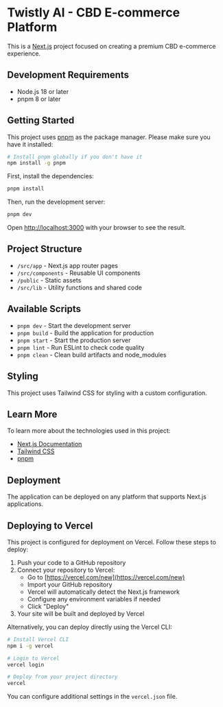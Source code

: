 # Twistly AI - CBD E-commerce Platform

This is a [Next.js](https://nextjs.org) project focused on creating a premium CBD e-commerce experience.

## Development Requirements

- Node.js 18 or later
- pnpm 8 or later

## Getting Started

This project uses [pnpm](https://pnpm.io/) as the package manager. Please make sure you have it installed:

```bash
# Install pnpm globally if you don't have it
npm install -g pnpm
```

First, install the dependencies:

```bash
pnpm install
```

Then, run the development server:

```bash
pnpm dev
```

Open [http://localhost:3000](http://localhost:3000) with your browser to see the result.

## Project Structure

- `/src/app` - Next.js app router pages
- `/src/components` - Reusable UI components
- `/public` - Static assets
- `/src/lib` - Utility functions and shared code

## Available Scripts

- `pnpm dev` - Start the development server
- `pnpm build` - Build the application for production
- `pnpm start` - Start the production server
- `pnpm lint` - Run ESLint to check code quality
- `pnpm clean` - Clean build artifacts and node_modules

## Styling

This project uses Tailwind CSS for styling with a custom configuration.

## Learn More

To learn more about the technologies used in this project:

- [Next.js Documentation](https://nextjs.org/docs)
- [Tailwind CSS](https://tailwindcss.com/docs)
- [pnpm](https://pnpm.io/motivation)

## Deployment

The application can be deployed on any platform that supports Next.js applications.

## Deploying to Vercel

This project is configured for deployment on Vercel. Follow these steps to deploy:

1. Push your code to a GitHub repository
2. Connect your repository to Vercel:
   - Go to [https://vercel.com/new](https://vercel.com/new)
   - Import your GitHub repository
   - Vercel will automatically detect the Next.js framework
   - Configure any environment variables if needed
   - Click "Deploy"
3. Your site will be built and deployed by Vercel

Alternatively, you can deploy directly using the Vercel CLI:

```bash
# Install Vercel CLI
npm i -g vercel

# Login to Vercel
vercel login

# Deploy from your project directory
vercel
```

You can configure additional settings in the `vercel.json` file.
